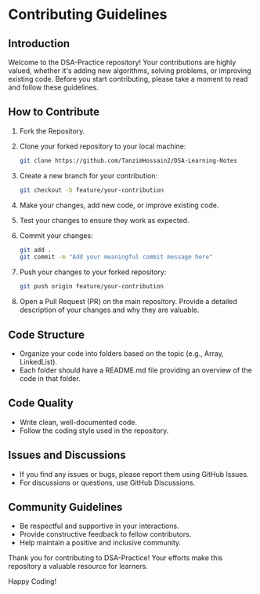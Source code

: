 # Contributing Guidelines

## Introduction

Welcome to the DSA-Practice repository! Your contributions are highly valued, whether it's adding new algorithms, solving problems, or improving existing code. Before you start contributing, please take a moment to read and follow these guidelines.

## How to Contribute

1. Fork the Repository.
2. Clone your forked repository to your local machine:
   ```bash
   git clone https://github.com/TanzimHossain2/DSA-Learning-Notes
   ```

3. Create a new branch for your contribution:
   ```bash
   git checkout -b feature/your-contribution
   ```

4. Make your changes, add new code, or improve existing code.

5. Test your changes to ensure they work as expected.

6. Commit your changes:
   ```bash
   git add .
   git commit -m "Add your meaningful commit message here"
   ```

7. Push your changes to your forked repository:
   ```bash
   git push origin feature/your-contribution
   ```

8. Open a Pull Request (PR) on the main repository. Provide a detailed description of your changes and why they are valuable.

## Code Structure

- Organize your code into folders based on the topic (e.g., Array, LinkedList).
- Each folder should have a README.md file providing an overview of the code in that folder.

## Code Quality

- Write clean, well-documented code.
- Follow the coding style used in the repository.

## Issues and Discussions

- If you find any issues or bugs, please report them using GitHub Issues.
- For discussions or questions, use GitHub Discussions.

## Community Guidelines

- Be respectful and supportive in your interactions.
- Provide constructive feedback to fellow contributors.
- Help maintain a positive and inclusive community.

Thank you for contributing to DSA-Practice! Your efforts make this repository a valuable resource for learners.

Happy Coding!

